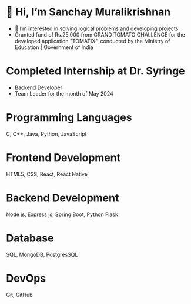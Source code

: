 #  👋 Hi, I’m Sanchay Muralikrishnan
- 👀 I’m interested in solving logical problems and developing projects
-  Granted fund of Rs.25,000 from GRAND TOMATO CHALLENGE for the developed application "TOMATIX", conducted by the Ministry of Education | Government of India

<!---
Sanchay1054/Sanchay1054 is a ✨ special ✨ repository because its `README.md` (this file) appears on your GitHub profile.
You can click the Preview link to take a look at your changes.
--->


# Completed Internship at Dr. Syringe 
- Backend Developer
- Team Leader for the month of May 2024

# Programming Languages
<div>C, C++, Java, Python, JavaScript</div>

# Frontend Development
<div>HTML5, CSS, React, React Native</div>

# Backend Development
<div>Node js, Express js, Spring Boot, Python Flask</div>

# Database
<div>SQL, MongoDB, PostgresSQL</div>

# DevOps
<div>Git, GitHub</div>
